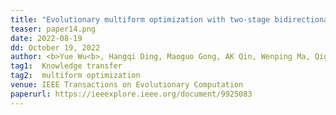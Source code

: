 ```yaml
---
title: "Evolutionary multiform optimization with two-stage bidirectional knowledge transfer strategy for point cloud registration" 
teaser: paper14.png
date: 2022-08-19
dd: October 19, 2022
author: <b>Yue Wu<b>, Hangqi Ding, Maoguo Gong, AK Qin, Wenping Ma, Qiguang Miao, Kay Chen Tan
tag1:  Knowledge transfer
tag2:  multiform optimization
venue: IEEE Transactions on Evolutionary Computation
paperurl: https://ieeexplore.ieee.org/document/9925083
---
```

